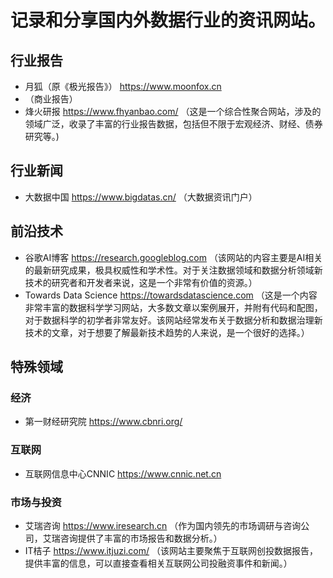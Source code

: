 # 记录和分享国内外数据行业的资讯网站。

## 行业报告
- 月狐（原《极光报告》） https://www.moonfox.cn
- （商业报告）
- 烽火研报 https://www.fhyanbao.com/
（这是一个综合性聚合网站，涉及的领域广泛，收录了丰富的行业报告数据，包括但不限于宏观经济、财经、债券研究等。)

## 行业新闻
- 大数据中国 https://www.bigdatas.cn/
（大数据资讯门户）

## 前沿技术
- 谷歌AI博客 https://research.googleblog.com
（该网站的内容主要是AI相关的最新研究成果，极具权威性和学术性。对于关注数据领域和数据分析领域新技术的研究者和开发者来说，这是一个非常有价值的资源。）
- Towards Data Science https://towardsdatascience.com
（这是一个内容非常丰富的数据科学学习网站，大多数文章以案例展开，并附有代码和配图，对于数据科学的初学者非常友好。该网站经常发布关于数据分析和数据治理新技术的文章，对于想要了解最新技术趋势的人来说，是一个很好的选择。）

## 特殊领域
### 经济
- 第一财经研究院 https://www.cbnri.org/
### 互联网
- 互联网信息中心CNNIC https://www.cnnic.net.cn
### 市场与投资
- 艾瑞咨询 https://www.iresearch.cn
（作为国内领先的市场调研与咨询公司，艾瑞咨询提供了丰富的市场报告和数据分析。）
- IT桔子 https://www.itjuzi.com/
（该网站主要聚焦于互联网创投数据报告，提供丰富的信息，可以直接查看相关互联网公司投融资事件和新闻。）




